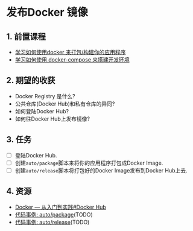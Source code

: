 # 发布Docker 镜像

## 1. 前置课程
- [学习如何使用docker 来打包/构建你的应用程序](./01-dockerise.md)
- [学习如何使用 docker-compose 来搭建开发环境](./02-dev-environment.md)

## 2. 期望的收获
- Docker Registry 是什么?
- 公共仓库(Docker Hub)和私有仓库的异同?
- 如何登陆Docker Hub?
- 如何往Docker Hub上发布镜像?

## 3. 任务
- [ ] 登陆Docker Hub.
- [ ] 创建`auto/package`脚本来将你的应用程序打包成Docker Image.
- [ ] 创建`auto/release`脚本将打包好的Docker Image发布到Docker Hub上去.

## 4. 资源
- [Docker — 从入门到实践#Docker Hub](https://yeasy.gitbooks.io/docker_practice/repository/dockerhub.html)
- [代码事例: auto/package]()(TODO)
- [代码事例: auto/release]()(TODO)
